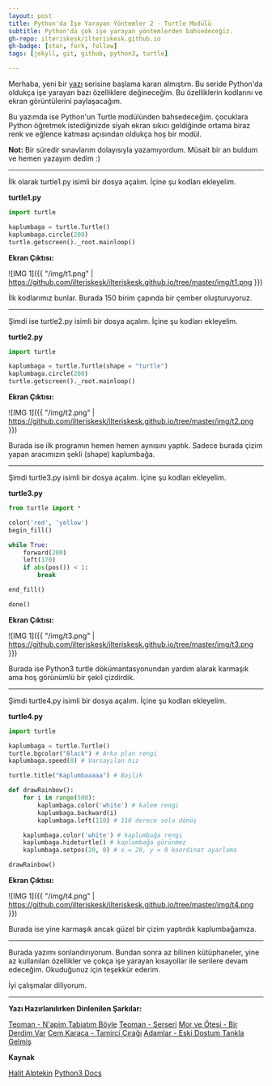 ```yaml
---
layout: post
title: Python'da İşe Yarayan Yöntemler 2 - Turtle Modülü
subtitle: Python'da çok işe yarayan yöntemlerden bahsedeceğiz.
gh-repo: ilteriskesk/ilteriskesk.github.io
gh-badge: [star, fork, follow]
tags: [jekyll, git, github, python3, turtle]

---
```


Merhaba, yeni bir [yazı](2018-10-28-pythonserisi1.md) serisine başlama kararı almıştım. Bu seride Python'da oldukça
işe yarayan bazı özelliklere değineceğim. Bu özelliklerin kodlarını ve ekran görüntülerini paylaşacağım.

Bu yazımda ise Python'un Turtle modülünden bahsedeceğim. çocuklara Python öğretmek istediğinizde siyah 
ekran sıkıcı geldiğinde ortama biraz renk ve eğlence katması açısından oldukça hoş bir modül.

**Not:**
Bir süredir sınavlarım dolayısıyla yazamıyordum. Müsait bir an buldum ve hemen yazayım dedim :)

---------------------------------------

İlk olarak turtle1.py isimli bir dosya açalım. İçine şu kodları ekleyelim.

**turtle1.py**

```Python
import turtle

kaplumbaga = turtle.Turtle()
kaplumbaga.circle(200)
turtle.getscreen()._root.mainloop()

```

**Ekran Çıktısı:**

![IMG 1]({{ "/img/t1.png" | https://github.com/ilteriskesk/ilteriskesk.github.io/tree/master/img/t1.png }})

İlk kodlarımız bunlar. Burada 150 birim çapında bir çember oluşturuyoruz.

-------------------------------------------------

Şimdi ise turtle2.py isimli bir dosya açalım. İçine şu kodları ekleyelim.

**turtle2.py**

```Python
import turtle

kaplumbaga = turtle.Turtle(shape = "turtle")
kaplumbaga.circle(200)
turtle.getscreen()._root.mainloop()

```

**Ekran Çıktısı:**

![IMG 1]({{ "/img/t2.png" | https://github.com/ilteriskesk/ilteriskesk.github.io/tree/master/img/t2.png }})

Burada ise ilk programın hemen hemen aynısını yaptık. Sadece burada çizim yapan aracımızın şekli (shape) 
kaplumbağa.

-------------------------------------------------

Şimdi turtle3.py isimli bir dosya açalım. İçine şu kodları ekleyelim.

**turtle3.py**

```Python
from turtle import *

color('red', 'yellow')
begin_fill()

while True:
    forward(200)
    left(170)
    if abs(pos()) < 1:
        break

end_fill()

done()

```

**Ekran Çıktısı:**

![IMG 1]({{ "/img/t3.png" | https://github.com/ilteriskesk/ilteriskesk.github.io/tree/master/img/t3.png }})

Burada ise Python3 turtle dökümantasyonundan yardım alarak karmaşık ama hoş görünümlü bir şekil çizdirdik.

--------------------------------------

Şimdi turtle4.py isimli bir dosya açalım. İçine şu kodları ekleyelim.

**turtle4.py**

```Python
import turtle

kaplumbaga = turtle.Turtle()
turtle.bgcolor("Black") # Arka plan rengi
kaplumbaga.speed(0) # Varsayılan hız

turtle.title("Kaplumbaaaaa") # Başlık

def drawRainbow():
    for i in range(500):
        kaplumbaga.color('white') # kalem rengi
        kaplumbaga.backward(i)
        kaplumbaga.left(110) # 110 derece sola dönüş

    kaplumbaga.color('white') # kaplumbağa rengi
    kaplumbaga.hideturtle() # kaplumbağa görünmez
    kaplumbaga.setpos(20, 0) # x = 20, y = 0 koordinat ayarlama

drawRainbow()

```

**Ekran Çıktısı:**

![IMG 1]({{ "/img/t4.png" | https://github.com/ilteriskesk/ilteriskesk.github.io/tree/master/img/t4.png }})

Burada ise yine karmaşık ancak güzel bir çizim yaptırdık kaplumbağamıza.

--------------------------------------

Burada yazımı sonlandırıyorum. Bundan sonra az bilinen kütüphaneler, yine az kullanılan özellikler ve çokça 
işe yarayan kısayollar ile serilere devam edeceğim. Okuduğunuz için teşekkür ederim. 

İyi çalışmalar diliyorum.

--------------------------------------

**Yazı Hazırlanılırken Dinlenilen Şarkılar:**

[Teoman - N'apim Tabiatım Böyle](https://www.youtube.com/watch?v=Sdw7eaCSzhg)
[Teoman - Serseri](https://www.youtube.com/watch?v=qsqeRdgySiI)
[Mor ve Ötesi - Bir Derdim Var](https://www.youtube.com/watch?v=7RW8n4iXZbA)
[Cem Karaca - Tamirci Çırağı](https://www.youtube.com/watch?v=9KkAtcPku2k)
[Adamlar - Eski Dostum Tankla Gelmiş](https://www.youtube.com/watch?v=PC78PmiYob0)

**Kaynak**

[Halit Alptekin](http://www.halitalptekin.com/python-turtle-modulu.html)
[Python3 Docs](https://docs.python.org/3/library/turtle.html)
